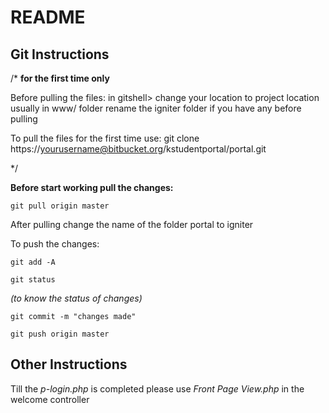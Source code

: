 README
==============

Git Instructions
--------------

/*  **for the first time only**


Before pulling the files:
in gitshell>
change your location to project location usually in www/ folder
rename the igniter folder if you have any before pulling

To pull the files for the first time use:
	git clone https://yourusername@bitbucket.org/kstudentportal/portal.git


*/

**Before start working pull the changes:**

	git pull origin master

After pulling change the name of the folder portal to igniter

To push the changes:
	
	git add -A

	git status
*(to know the status of changes)*

	git commit -m "changes made"

	git push origin master


Other Instructions
--------------

Till the *p-login.php* is completed please use *Front Page View.php* in the welcome controller
